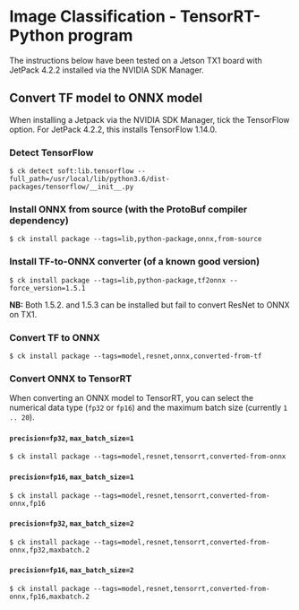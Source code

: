# Image Classification - TensorRT-Python program

The instructions below have been tested on a Jetson TX1 board with JetPack 4.2.2 installed via the NVIDIA SDK Manager.

## Convert TF model to ONNX model

When installing a Jetpack via the NVIDIA SDK Manager, tick the TensorFlow option.
For JetPack 4.2.2, this installs TensorFlow 1.14.0.

### Detect TensorFlow
```
$ ck detect soft:lib.tensorflow --full_path=/usr/local/lib/python3.6/dist-packages/tensorflow/__init__.py
```

### Install ONNX from source (with the ProtoBuf compiler dependency)
```
$ ck install package --tags=lib,python-package,onnx,from-source
```

### Install TF-to-ONNX converter (of a known good version)
```
$ ck install package --tags=lib,python-package,tf2onnx --force_version=1.5.1
```
**NB:** Both 1.5.2. and 1.5.3 can be installed but fail to convert ResNet to ONNX on TX1.

### Convert TF to ONNX
```
$ ck install package --tags=model,resnet,onnx,converted-from-tf
```

### Convert ONNX to TensorRT

When converting an ONNX model to TensorRT, you can select the numerical data type (`fp32` or `fp16`)
and the maximum batch size (currently `1 .. 20`).

#### `precision=fp32`, `max_batch_size=1`
```
$ ck install package --tags=model,resnet,tensorrt,converted-from-onnx
```

#### `precision=fp16`, `max_batch_size=1`
```
$ ck install package --tags=model,resnet,tensorrt,converted-from-onnx,fp16
```

#### `precision=fp32`, `max_batch_size=2`
```
$ ck install package --tags=model,resnet,tensorrt,converted-from-onnx,fp32,maxbatch.2
```

#### `precision=fp16`, `max_batch_size=2`
```
$ ck install package --tags=model,resnet,tensorrt,converted-from-onnx,fp16,maxbatch.2
```
